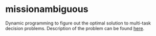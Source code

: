 # missionambiguous

Dynamic programming to figure out the optimal solution to multi-task decision problems. Description of the problem can be found [here](https://www.overleaf.com/read/xmrqrjwjcjsd).
